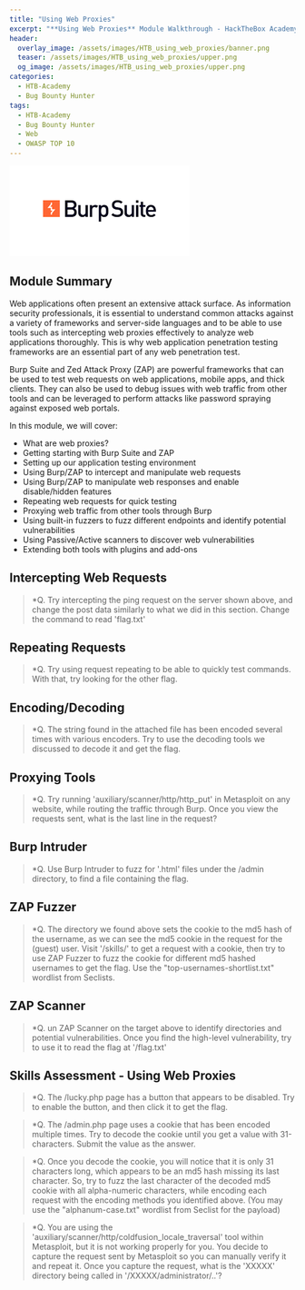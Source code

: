 ```yaml
---
title: "Using Web Proxies"
excerpt: "**Using Web Proxies** Module Walkthrough - HackTheBox Academy"
header:
  overlay_image: /assets/images/HTB_using_web_proxies/banner.png
  teaser: /assets/images/HTB_using_web_proxies/upper.png
  og_image: /assets/images/HTB_using_web_proxies/upper.png
categories:
  - HTB-Academy
  - Bug Bounty Hunter
tags:
  - HTB-Academy
  - Bug Bounty Hunter
  - Web
  - OWASP TOP 10
---
```

![image-center](\assets\images\HTB_using_web_proxies\upper.png)
## Module Summary

Web applications often present an extensive attack surface. As information security professionals, it is essential to understand common attacks against a variety of frameworks and server-side languages and to be able to use tools such as intercepting web proxies effectively to analyze web applications thoroughly. This is why web application penetration testing frameworks are an essential part of any web penetration test.

Burp Suite and Zed Attack Proxy (ZAP) are powerful frameworks that can be used to test web requests on web applications, mobile apps, and thick clients. They can also be used to debug issues with web traffic from other tools and can be leveraged to perform attacks like password spraying against exposed web portals.

In this module, we will cover:

  - What are web proxies?
  - Getting starting with Burp Suite and ZAP
  - Setting up our application testing environment
  - Using Burp/ZAP to intercept and manipulate web requests
  - Using Burp/ZAP to manipulate web responses and enable disable/hidden features
  - Repeating web requests for quick testing
  - Proxying web traffic from other tools through Burp
  - Using built-in fuzzers to fuzz different endpoints and identify potential vulnerabilities
  - Using Passive/Active scanners to discover web vulnerabilities
  - Extending both tools with plugins and add-ons
  
## Intercepting Web Requests

>*Q. Try intercepting the ping request on the server shown above, and change the post data similarly to what we did in this section. Change the command to read 'flag.txt'

## Repeating Requests

>*Q. Try using request repeating to be able to quickly test commands. With that, try looking for the other flag.

## Encoding/Decoding

>*Q. The string found in the attached file has been encoded several times with various encoders. Try to use the decoding tools we discussed to decode it and get the flag.

## Proxying Tools

>*Q. Try running 'auxiliary/scanner/http/http_put' in Metasploit on any website, while routing the traffic through Burp. Once you view the requests sent, what is the last line in the request?

## Burp Intruder

>*Q. Use Burp Intruder to fuzz for '.html' files under the /admin directory, to find a file containing the flag.

## ZAP Fuzzer

>*Q. The directory we found above sets the cookie to the md5 hash of the username, as we can see the md5 cookie in the request for the (guest) user. Visit '/skills/' to get a request with a cookie, then try to use ZAP Fuzzer to fuzz the cookie for different md5 hashed usernames to get the flag. Use the "top-usernames-shortlist.txt" wordlist from Seclists.

## ZAP Scanner

>*Q. un ZAP Scanner on the target above to identify directories and potential vulnerabilities. Once you find the high-level vulnerability, try to use it to read the flag at '/flag.txt'

## Skills Assessment - Using Web Proxies

>*Q. The /lucky.php page has a button that appears to be disabled. Try to enable the button, and then click it to get the flag.

>*Q. The /admin.php page uses a cookie that has been encoded multiple times. Try to decode the cookie until you get a value with 31-characters. Submit the value as the answer.

>*Q. Once you decode the cookie, you will notice that it is only 31 characters long, which appears to be an md5 hash missing its last character. So, try to fuzz the last character of the decoded md5 cookie with all alpha-numeric characters, while encoding each request with the encoding methods you identified above. (You may use the "alphanum-case.txt" wordlist from Seclist for the payload)

>*Q. You are using the 'auxiliary/scanner/http/coldfusion_locale_traversal' tool within Metasploit, but it is not working properly for you. You decide to capture the request sent by Metasploit so you can manually verify it and repeat it. Once you capture the request, what is the 'XXXXX' directory being called in '/XXXXX/administrator/..'?